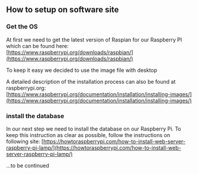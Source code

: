 ## How to setup on software site

### Get the OS

At first we need to get the latest version of Raspian for our Raspberry PI which can be found here:  [https://www.raspberrypi.org/downloads/raspbian/](https://www.raspberrypi.org/downloads/raspbian/)

To keep it easy we decided to use the image file with desktop

A detailed description of the installation process can also be found at raspberrypi.org: [https://www.raspberrypi.org/documentation/installation/installing-images/](https://www.raspberrypi.org/documentation/installation/installing-images/)


### install the database

In our next step we need to install the database on our Raspberry Pi.
To keep this instruction as clear as possible, follow the instructions on following site:
[https://howtoraspberrypi.com/how-to-install-web-server-raspberry-pi-lamp/](https://howtoraspberrypi.com/how-to-install-web-server-raspberry-pi-lamp/)

...to be continued 
